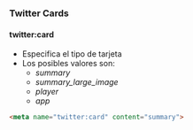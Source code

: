 ### Twitter Cards 
#### twitter:card

- Especifica el tipo de tarjeta
- Los posibles valores son:
    - _summary_
    - _summary_large_image_
    - _player_
    - _app_

````HTML
<meta name="twitter:card" content="summary">
````